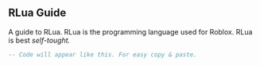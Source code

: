 ## RLua Guide
A guide to RLua. RLua is the programming language used for Roblox. RLua is best *self-tought.*

```lua
-- Code will appear like this. For easy copy & paste.
```
